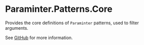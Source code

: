 # Paraminter.Patterns.Core

Provides the core definitions of `Paraminter` patterns, used to filter arguments.

See [GitHub](https://github.com/Paraminter/Paraminter.Patterns) for more information.